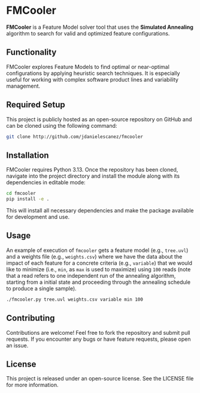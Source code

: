 # FMCooler

**FMCooler** is a Feature Model solver tool that uses the **Simulated Annealing** algorithm to search for valid and optimized feature configurations.

## Functionality

FMCooler explores Feature Models to find optimal or near-optimal configurations by applying heuristic search techniques. It is especially useful for working with complex software product lines and variability management.

## Required Setup

This project is publicly hosted as an open-source repository on GitHub and can be cloned using the following command:

```bash
git clone http://github.com/jdanielescanez/fmcooler
```

## Installation

FMCooler requires Python 3.13. Once the repository has been cloned, navigate into the project directory and install the module along with its dependencies in editable mode:

```bash
cd fmcooler
pip install -e .
```

This will install all necessary dependencies and make the package available for development and use.

## Usage

An example of execution of `fmcooler` gets a feature model (e.g., `tree.uvl`) and a weights file (e.g., `weights.csv`) where we have the data about the impact of each feature for a concrete criteria (e.g., `variable`) that we would like to minimize (i.e., `min`, as `max` is used to maximize) using `100` reads (note that a read refers to one independent run of the annealing algorithm, starting from a initial state and proceeding through the annealing schedule to produce a single sample).

```bash
./fmcooler.py tree.uvl weights.csv variable min 100
```

## Contributing

Contributions are welcome! Feel free to fork the repository and submit pull requests. If you encounter any bugs or have feature requests, please open an issue.

## License

This project is released under an open-source license. See the LICENSE file for more information.